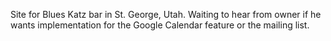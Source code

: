 Site for Blues Katz bar in St. George, Utah. Waiting to hear from owner if he wants implementation for the Google Calendar feature or the mailing list. 
